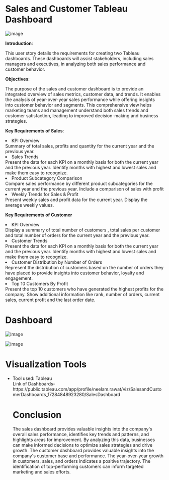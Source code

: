 # Sales and Customer Tableau Dashboard #
![image](https://github.com/user-attachments/assets/1d6f5482-ce0b-45d0-9dd6-a63f775bb191)

**Introduction**:

This user story details the requirements for creating two Tableau dashboards. These dashboards will assist stakeholders, including sales managers and executives, in analyzing both sales performance and customer behavior.

**Objectives**:

The purpose of the sales and customer dashboard is to provide an integrated overview of sales metrics, customer data, and trends. It enables the analysis of year-over-year sales performance while offering insights into customer behavior and segments. This comprehensive view helps marketing teams and management understand both sales trends and customer satisfaction, leading to improved decision-making and business strategies.





**Key Requirements of Sales**:

<li>KPI Overview</li> 
Summary of total sales, profits and quantity for the current year and the previous year.


<li>Sales Trends</li>
Present the data for each KPI on a monthly basis for both the current year and the previous year.
Identify months with highest and lowest sales and make them easy to recognize.


<li>Product Subcategory Comparison</li>
Compare sales performance by different product subcategories for the current year and the previous year.
Include a comparison of sales with profit


<li>Weekly Trends for Sales & Profit</li>  
Present weekly sales and profit data for the current year.
Display the average weekly values.





**Key Requirements of Customer**

<li>KPI Overview</li>
Display a summary of total number of customers , total sales per customer and total number of orders for the current year and the previous year.

<li>Customer Trends</li>
Present the data for each KPI on a monthly basis for both the current year and the previous year.
Identify months with highest and lowest sales and make them easy to recognize.

<li>Customer Distribution by Number of Orders</li>
Represent the distribution of customers based on the number of orders they have placed to provide insights into customer behavior, loyalty and engagement.

<li>Top 10 Customers By Profit</li>
Present the top 10 customers who have generated the highest profits for the company.
Show additional information like rank, number of orders, current sales, current profit and the last order date.


<h1><a name='dashboard'>Dashboard</a></h1>

![image](https://github.com/user-attachments/assets/72fa4c06-cb26-4f5d-aeff-b3ba0b089910)

![image](https://github.com/user-attachments/assets/f5f58b96-a93f-47da-a98e-3ae35d511408)

<h1><a name="visualizationtools">Visualization Tools</a></h1>
<ul><li>Tool used: Tableau</li>
Link of Dashboards-https://public.tableau.com/app/profile/neelam.rawat/viz/SalesandCustomerDashboards_17284848923280/SalesDashboard

<h1><a name="conclusion">Conclusion</a></h1>
The sales dashboard provides valuable insights into the company's overall sales performance, identifies key trends and patterns, and highlights areas for improvement. By analyzing this data, businesses can make informed decisions to optimize sales strategies and drive growth.
The customer dashboard provides valuable insights into the company's customer base and performance. The year-over-year growth in customers, sales, and orders indicates a positive trajectory. The identification of top-performing customers can inform targeted marketing and sales efforts.



















